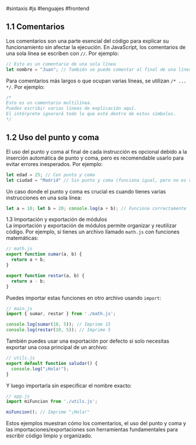 #sintaxis #js #lenguajes #frontend

## 1.1 Comentarios  
Los comentarios son una parte esencial del código para explicar su funcionamiento sin afectar la ejecución. En JavaScript, los comentarios de una sola línea se escriben con `//`. Por ejemplo:  
```javascript
// Esto es un comentario de una sola línea
let nombre = "Juan"; // También se puede comentar al final de una línea
```  
Para comentarios más largos o que ocupan varias líneas, se utilizan `/* ... */`. Por ejemplo:  
```javascript
/* 
Esto es un comentario multilínea.
Puedes escribir varias líneas de explicación aquí.
El intérprete ignorará todo lo que esté dentro de estos símbolos.
*/
```  

## 1.2 Uso del punto y coma  
El uso del punto y coma al final de cada instrucción es opcional debido a la inserción automática de punto y coma, pero es recomendable usarlo para evitar errores inesperados. Por ejemplo:  
```javascript
let edad = 25; // Con punto y coma
let ciudad = "Madrid" // Sin punto y coma (funciona igual, pero no es recomendable)
```  
Un caso donde el punto y coma es crucial es cuando tienes varias instrucciones en una sola línea:  
```javascript
let a = 10; let b = 20; console.log(a + b); // Funciona correctamente
```  

1.3 Importación y exportación de módulos  
La importación y exportación de módulos permite organizar y reutilizar código. Por ejemplo, si tienes un archivo llamado `math.js` con funciones matemáticas:  
```javascript
// math.js
export function sumar(a, b) {
  return a + b;
}

export function restar(a, b) {
  return a - b;
}
```  
Puedes importar estas funciones en otro archivo usando `import`:  
```javascript
// main.js
import { sumar, restar } from './math.js';

console.log(sumar(10, 5)); // Imprime 15
console.log(restar(10, 5)); // Imprime 5
```  
También puedes usar una exportación por defecto si solo necesitas exportar una cosa principal de un archivo:  
```javascript
// utils.js
export default function saludar() {
  console.log("¡Hola!");
}
```  
Y luego importarla sin especificar el nombre exacto:  
```javascript
// app.js
import miFuncion from './utils.js';

miFuncion(); // Imprime "¡Hola!"
```  

Estos ejemplos muestran cómo los comentarios, el uso del punto y coma y las importaciones/exportaciones son herramientas fundamentales para escribir código limpio y organizado.